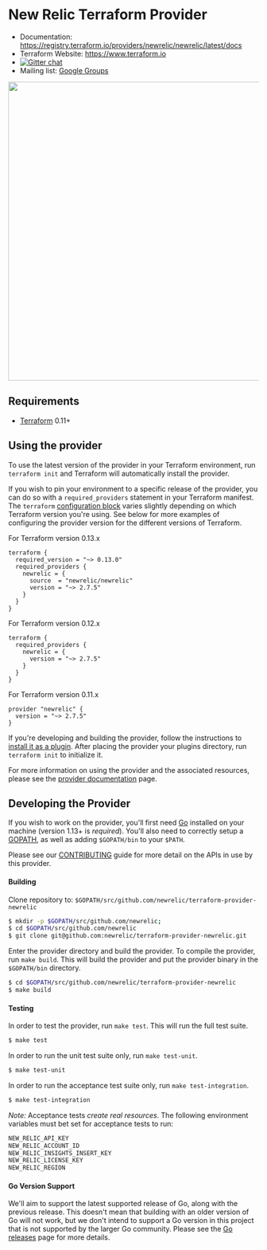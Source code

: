 # New Relic Terraform Provider

-   Documentation: <https://registry.terraform.io/providers/newrelic/newrelic/latest/docs>
-   Terraform Website: <https://www.terraform.io>
-   [![Gitter chat](https://badges.gitter.im/hashicorp-terraform/Lobby.png)](https://gitter.im/hashicorp-terraform/Lobby)
-   Mailing list: [Google Groups](http://groups.google.com/group/terraform-tool)

<img src="https://cdn.rawgit.com/hashicorp/terraform-website/master/content/source/assets/images/logo-hashicorp.svg" width="600px">

## Requirements

-   [Terraform](https://www.terraform.io/downloads.html) 0.11+

## Using the provider

To use the latest version of the provider in your Terraform environment, run `terraform init` and Terraform will automatically install the provider.

If you wish to pin your environment to a specific release of the provider, you can do so with a `required_providers` statement in your Terraform manifest. The `terraform` [configuration block](https://www.terraform.io/docs/configuration/provider-requirements.html) varies slightly depending on which Terraform version you're using. See below for more examples of configuring the provider version for the different versions of Terraform.

For Terraform version 0.13.x
```hcl
terraform {
  required_version = "~> 0.13.0"
  required_providers {
    newrelic = {
      source  = "newrelic/newrelic"
      version = "~> 2.7.5"
    }
  }
}
```

For Terraform version 0.12.x
```hcl
terraform {
  required_providers {
    newrelic = {
      version = "~> 2.7.5"
    }
  }
}
```

For Terraform version 0.11.x
```hcl
provider "newrelic" {
  version = "~> 2.7.5"
}
```

If you're developing and building the provider, follow the instructions to [install it as a plugin](https://www.terraform.io/docs/plugins/basics.html#installing-a-plugin). After placing the provider your plugins directory, run `terraform init` to initialize it.

For more information on using the provider and the associated resources, please see the [provider documentation][provider_docs] page.

## Developing the Provider

If you wish to work on the provider, you'll first need [Go](http://www.golang.org) installed on your
machine (version 1.13+ is _required_). You'll also need to correctly setup a
[GOPATH](http://golang.org/doc/code.html#GOPATH), as well as adding `$GOPATH/bin` to your `$PATH`.

Please see our [CONTRIBUTING][contributing] guide for more detail on the APIs
in use by this provider.

#### Building

Clone repository to: `$GOPATH/src/github.com/newrelic/terraform-provider-newrelic`

```sh
$ mkdir -p $GOPATH/src/github.com/newrelic;
$ cd $GOPATH/src/github.com/newrelic
$ git clone git@github.com:newrelic/terraform-provider-newrelic.git
```

Enter the provider directory and build the provider. To compile the provider, run `make build`. This will build the provider and put the provider binary in the `$GOPATH/bin` directory.

```sh
$ cd $GOPATH/src/github.com/newrelic/terraform-provider-newrelic
$ make build
```

#### Testing

In order to test the provider, run `make test`. This will run the full test suite.

```sh
$ make test
```

In order to run the unit test suite only, run `make test-unit`.
```sh
$ make test-unit
```

In order to run the acceptance test suite only, run `make test-integration`.
```sh
$ make test-integration
```

_Note:_ Acceptance tests _create real resources_. The following environment
variables must bet set for acceptance tests to run:

```sh
NEW_RELIC_API_KEY
NEW_RELIC_ACCOUNT_ID
NEW_RELIC_INSIGHTS_INSERT_KEY
NEW_RELIC_LICENSE_KEY
NEW_RELIC_REGION
```

#### Go Version Support

We'll aim to support the latest supported release of Go, along with the
previous release.  This doesn't mean that building with an older version of Go
will not work, but we don't intend to support a Go version in this project that
is not supported by the larger Go community.  Please see the [Go
releases][go_releases] page for more details.

[provider_docs]: https://www.terraform.io/docs/providers/newrelic/index.html

[contributing]: https://github.com/newrelic/terraform-provider-newrelic/blob/master/CONTRIBUTING.md

[go_releases]: https://github.com/golang/go/wiki/Go-Release-Cycle
